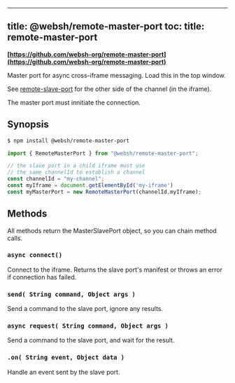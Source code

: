 ----
title: @websh/remote-master-port
toc:
  title: remote-master-port
----

**[https://github.com/websh-org/remote-master-port](https://github.com/websh-org/remote-master-port)**

Master port for async cross-iframe messaging. Load this in the top window.

See [remote-slave-port](remote-slave-port) for the other side of the channel (in the iframe).

The master port must innitiate the connection. 

## Synopsis
````bash
$ npm install @websh/remote-master-port
````

````js
import { RemoteMasterPort } from "@websh/remote-master-port";

// the slave port in a child iframe must use 
// the same channelId to establish a channel
const channelId = "my-channel"; 
const myIframe = document.getElementById('my-iframe')
const myMasterPort = new RemoteMasterPort(channelId,myIframe);
````

## Methods

All methods return the MasterSlavePort object, so you can chain method calls.

### `async connect()`
Connect to the iframe. Returns the slave port's manifest or throws an error if connection has failed.

### `send( String command, Object args )`
Send a command to the slave port, ignore any results.

### `async request( String command, Object args )`
Send a command to the slave port, and wait for the result.

### `.on( String event, Object data )`
Handle an event sent by the slave port.

